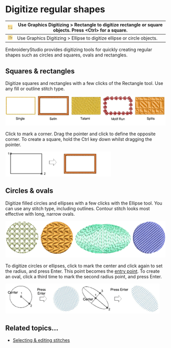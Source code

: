 # Digitize regular shapes

| ![Rectangle.png](assets/Rectangle.png) | Use Graphics Digitizing > Rectangle to digitize rectangle or square objects. Press &lt;Ctrl&gt; for a square. |
| -------------------------------------- | ------------------------------------------------------------------------------------------------------------- |
| ![Ellipse.png](assets/Ellipse.png)     | Use Graphics Digitizing > Ellipse to digitize ellipse or circle objects.                                      |

EmbroideryStudio provides digitizing tools for quickly creating regular shapes such as circles and squares, ovals and rectangles.

## Squares & rectangles

Digitize squares and rectangles with a few clicks of the Rectangle tool. Use any fill or outline stitch type.

![input00027.png](assets/input00027.png)

Click to mark a corner. Drag the pointer and click to define the opposite corner. To create a square, hold the Ctrl key down whilst dragging the pointer.

![Rectangle3.png](assets/Rectangle3.png)

## Circles & ovals

Digitize filled circles and ellipses with a few clicks with the Ellipse tool. You can use any stitch type, including outlines. Contour stitch looks most effective with long, narrow ovals.

![input00032.png](assets/input00032.png)

To digitize circles or ellipses, click to mark the center and click again to set the radius, and press Enter. This point becomes the [entry point](../../glossary/glossary#entry-point). To create an oval, click a third time to mark the second radius point, and press Enter.

![input00033.png](assets/input00033.png)

## Related topics...

- [Selecting & editing stitches](../../Modifying/functions/Selecting_editing_stitches)
